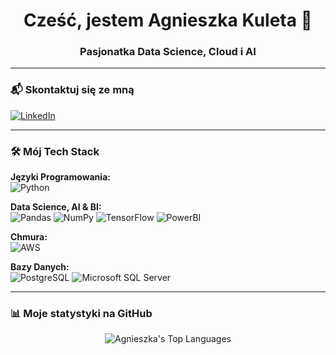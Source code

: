 <div align="center">
  <h1>Cześć, jestem Agnieszka Kuleta 👋</h1>
  <h3>Pasjonatka Data Science, Cloud i AI</h3>
</div>

---

### 📬 Skontaktuj się ze mną

<p align="left">
  <a href="https://www.linkedin.com/in/agnieszka-kuleta/" target="_blank">
    <img src="https://img.shields.io/badge/LinkedIn-0077B5?style=for-the-badge&logo=linkedin&logoColor=white" alt="LinkedIn"/>
  </a>
  </p>

---

### 🛠️ Mój Tech Stack

<p align="left">
  <strong>Języki Programowania:</strong><br>
  <img src="https://img.shields.io/badge/Python-3776AB?style=for-the-badge&logo=python&logoColor=white" alt="Python"/>
</p>
<p align="left">
  <strong>Data Science, AI & BI:</strong><br>
  <img src="https://img.shields.io/badge/Pandas-150458?style=for-the-badge&logo=pandas&logoColor=white" alt="Pandas"/>
  <img src="https://img.shields.io/badge/Numpy-013243?style=for-the-badge&logo=numpy&logoColor=white" alt="NumPy"/>
  <img src="https://img.shields.io/badge/TensorFlow-FF6F00?style=for-the-badge&logo=tensorflow&logoColor=white" alt="TensorFlow"/>
  <img src="https://img.shields.io/badge/PowerBI-F2C811?style=for-the-badge&logo=power-bi&logoColor=black" alt="PowerBI"/>
  </p>
<p align="left">
  <strong>Chmura:</strong><br>
  <img src="https://img.shields.io/badge/AWS-232F3E?style=for-the-badge&logo=amazon-aws&logoColor=white" alt="AWS"/>
</p>
<p align="left">
  <strong>Bazy Danych:</strong><br>
  <img src="https://img.shields.io/badge/PostgreSQL-4169E1?style=for-the-badge&logo=postgresql&logoColor=white" alt="PostgreSQL"/>
  <img src="https://img.shields.io/badge/Microsoft_SQL_Server-CC2927?style=for-the-badge&logo=microsoft-sql-server&logoColor=white" alt="Microsoft SQL Server"/>
</p>

---

### 📊 Moje statystyki na GitHub

<p align="center">
  <img src="https://github-readme-stats.vercel.app/api/top-langs/?username=AgnieszkaaKuleta&layout=compact&theme=dark" alt="Agnieszka's Top Languages" />
</p
